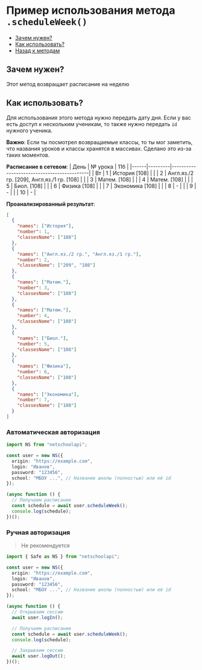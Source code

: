 # Пример использования метода `.scheduleWeek()`

- [Зачем нужен?](#зачем-нужен)
- [Как использовать?](#как-использовать)
- [Назад к методам](../guide.md#scheduleweek)

## Зачем нужен?

Этот метод возвращает расписание на неделю

## Как использовать?

Для использования этого метода нужно передать дату дня. Если у вас есть доступ к нескольким ученикам, то также нужно передать `id` нужного ученика.

**Важно**: Если ты посмотрел возвращаемые классы, то ты мог заметить, что названия уроков и классы хранятся в массивах. Сделано это из-за таких моментов.

**Расписание в сетевом**:
| День | № урока | 11б |
|------|---------|--------------------------------------------|
| Вт | 1 | История [108] |
| | 2 | Англ.яз./2 гр. [209], Англ.яз./1 гр. [108] |
| | 3 | Матем. [108] |
| | 4 | Матем. [108] |
| | 5 | Биол. [108] |
| | 6 | Физика [108] |
| | 7 | Экономика [108] |
| | 8 | - |
| | 9 | - |
| | 10 | - |

**Проанализированный результат**:

```json
[
  {
    "names": ["История"],
    "number": 1,
    "classesName": ["108"]
  },
  {
    "names": ["Англ.яз./2 гр.", "Англ.яз./1 гр."],
    "number": 2,
    "classesName": ["209", "108"]
  },
  {
    "names": ["Матем."],
    "number": 3,
    "classesName": ["108"]
  },
  {
    "names": ["Матем."],
    "number": 4,
    "classesName": ["108"]
  },
  {
    "names": ["Биол."],
    "number": 5,
    "classesName": ["108"]
  },
  {
    "names": ["Физика"],
    "number": 6,
    "classesName": ["108"]
  },
  {
    "names": ["Экономика"],
    "number": 7,
    "classesName": ["108"]
  }
]
```

### Автоматическая авторизация

```typescript
import NS from "netschoolapi";

const user = new NS({
  origin: "https://example.com",
  login: "Иванов",
  password: "123456",
  school: "МБОУ ...", // Название школы (полностью) или её id
});

(async function () {
  // Получаем расписание
  const schedule = await user.scheduleWeek();
  console.log(schedule);
})();
```

### Ручная авторизация

> Не рекомендуется

```typescript
import { Safe as NS } from "netschoolapi";

const user = new NS({
  origin: "https://example.com",
  login: "Иванов",
  password: "123456",
  school: "МБОУ ...", // Название школы (полностью) или её id
});

(async function () {
  // Открываем сессию
  await user.logIn();

  // Получаем расписание
  const schedule = await user.scheduleWeek();
  console.log(schedule);

  // Закрываем сессию
  await user.logOut();
})();
```
